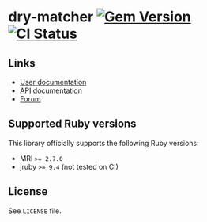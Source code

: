 <!--- this file is synced from dry-rb/template-gem project -->
[gem]: https://rubygems.org/gems/dry-matcher
[actions]: https://github.com/dry-rb/dry-matcher/actions

# dry-matcher [![Gem Version](https://badge.fury.io/rb/dry-matcher.svg)][gem] [![CI Status](https://github.com/dry-rb/dry-matcher/workflows/ci/badge.svg)][actions]

## Links

* [User documentation](https://dry-rb.org/gems/dry-matcher)
* [API documentation](http://rubydoc.info/gems/dry-matcher)
* [Forum](https://discourse.dry-rb.org)

## Supported Ruby versions

This library officially supports the following Ruby versions:

* MRI `>= 2.7.0`
* jruby `>= 9.4` (not tested on CI)

## License

See `LICENSE` file.
